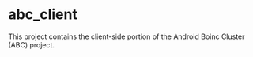# abc_client
This project contains the client-side portion of the Android Boinc Cluster (ABC) project.
